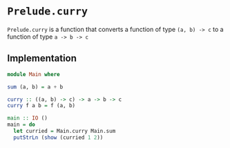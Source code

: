 # `Prelude.curry`

`Prelude.curry` is a function that converts a function of type `(a, b) -> c` to
a function of type `a -> b -> c`

## Implementation

```haskell
module Main where

sum (a, b) = a + b

curry :: ((a, b) -> c) -> a -> b -> c
curry f a b = f (a, b)

main :: IO ()
main = do
  let curried = Main.curry Main.sum
  putStrLn (show (curried 1 2))
```
